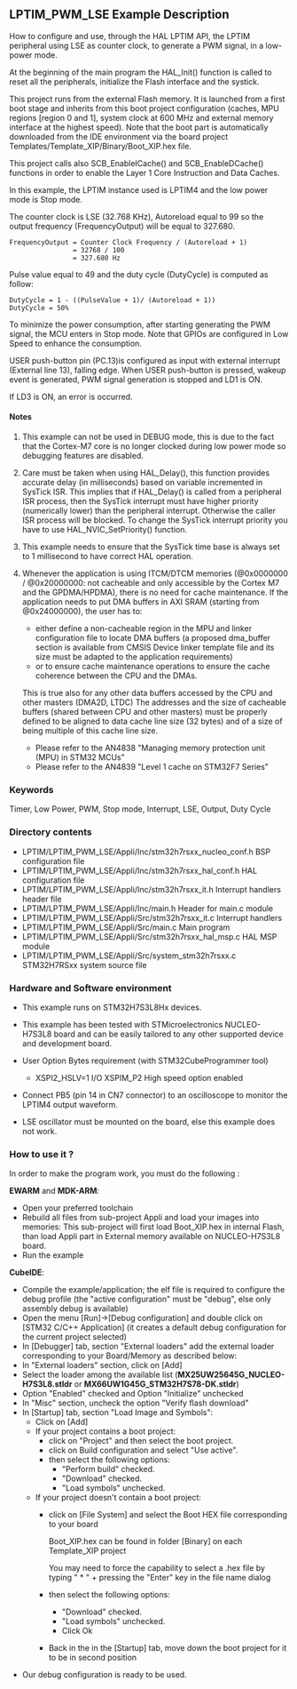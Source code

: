 ## <b>LPTIM_PWM_LSE Example Description</b>

How to configure and use, through the HAL LPTIM API, the LPTIM peripheral using LSE 
as counter clock, to generate a PWM signal, in a low-power mode.

At the beginning of the main program the HAL_Init() function is called to reset 
all the peripherals, initialize the Flash interface and the systick.

This project runs from the external Flash memory. It is launched from a first boot stage and inherits from this boot project
configuration (caches, MPU regions [region 0 and 1], system clock at 600 MHz and external memory interface at the highest speed).
Note that the boot part is automatically downloaded from the IDE environment via the board project Templates/Template_XIP/Binary/Boot_XIP.hex file.

This project calls also SCB_EnableICache() and SCB_EnableDCache() functions in order to enable
the Layer 1 Core Instruction and Data Caches.

In this example, the LPTIM instance used is LPTIM4 and the low power mode is Stop mode.

The counter clock is LSE (32.768 KHz), Autoreload equal to 99 so the output
frequency (FrequencyOutput) will be equal to 327.680.

    FrequencyOutput = Counter Clock Frequency / (Autoreload + 1)
                    = 32768 / 100
                    = 327.680 Hz

Pulse value equal to 49 and the duty cycle (DutyCycle) is computed as follow:

    DutyCycle = 1 - ((PulseValue + 1)/ (Autoreload + 1))
    DutyCycle = 50%

To minimize the power consumption, after starting generating the PWM signal,
the MCU enters in Stop mode. Note that GPIOs are configured in Low Speed to
enhance the consumption. 

USER push-button pin (PC.13)is configured as input with external interrupt (External line 13),
falling edge. When USER push-button is pressed, wakeup event is generated, PWM signal generation is stopped and LD1 is ON.

If LD3 is ON, an error is occurred.

#### <b>Notes</b>

 1. This example can not be used in DEBUG mode, this is due to the fact
    that the Cortex-M7 core is no longer clocked during low power mode
    so debugging features are disabled.

 2. Care must be taken when using HAL_Delay(), this function provides accurate
    delay (in milliseconds) based on variable incremented in SysTick ISR. This
    implies that if HAL_Delay() is called from a peripheral ISR process, then 
    the SysTick interrupt must have higher priority (numerically lower)
    than the peripheral interrupt. Otherwise the caller ISR process will be blocked.
    To change the SysTick interrupt priority you have to use HAL_NVIC_SetPriority() function.

 3. This example needs to ensure that the SysTick time base is always set to 1 millisecond
    to have correct HAL operation.

 4. Whenever the application is using ITCM/DTCM memories (@0x0000000 / @0x20000000: not cacheable and only accessible
    by the Cortex M7 and the GPDMA/HPDMA), there is no need for cache maintenance.
    If the application needs to put DMA buffers in AXI SRAM (starting from @0x24000000), the user has to:
    - either define a non-cacheable region in the MPU and linker configuration file to locate DMA buffers
      (a proposed dma_buffer section is available from CMSIS Device linker template file and its size must
      be adapted to the application requirements)
    - or to ensure cache maintenance operations to ensure the cache coherence between the CPU and the DMAs.

    This is true also for any other data buffers accessed by the CPU and other masters (DMA2D, LTDC)
    The addresses and the size of cacheable buffers (shared between CPU and other masters)
    must be properly defined to be aligned to data cache line size (32 bytes) and of a size of being multiple
    of this cache line size.
    - Please refer to the AN4838 "Managing memory protection unit (MPU) in STM32 MCUs"
    - Please refer to the AN4839 "Level 1 cache on STM32F7 Series"

### <b>Keywords</b>

Timer, Low Power, PWM, Stop mode, Interrupt, LSE, Output, Duty Cycle

### <b>Directory contents</b>

  - LPTIM/LPTIM_PWM_LSE/Appli/Inc/stm32h7rsxx_nucleo_conf.h     BSP configuration file
  - LPTIM/LPTIM_PWM_LSE/Appli/Inc/stm32h7rsxx_hal_conf.h    HAL configuration file
  - LPTIM/LPTIM_PWM_LSE/Appli/Inc/stm32h7rsxx_it.h          Interrupt handlers header file
  - LPTIM/LPTIM_PWM_LSE/Appli/Inc/main.h                  Header for main.c module  
  - LPTIM/LPTIM_PWM_LSE/Appli/Src/stm32h7rsxx_it.c          Interrupt handlers
  - LPTIM/LPTIM_PWM_LSE/Appli/Src/main.c                  Main program
  - LPTIM/LPTIM_PWM_LSE/Appli/Src/stm32h7rsxx_hal_msp.c     HAL MSP module
  - LPTIM/LPTIM_PWM_LSE/Appli/Src/system_stm32h7rsxx.c      STM32H7RSxx system source file


### <b>Hardware and Software environment</b>

  - This example runs on STM32H7S3L8Hx devices.

  - This example has been tested with STMicroelectronics NUCLEO-H7S3L8
    board and can be easily tailored to any other supported device
    and development board.

  - User Option Bytes requirement (with STM32CubeProgrammer tool)

    - XSPI2_HSLV=1     I/O XSPIM_P2 High speed option enabled    

  - Connect PB5 (pin 14 in CN7 connector) to an oscilloscope to monitor the LPTIM4 output waveform.

  - LSE oscillator must be mounted on the board, else this example does not work.


### <b>How to use it ?</b>

In order to make the program work, you must do the following :

**EWARM** and **MDK-ARM**:

 - Open your preferred toolchain
 - Rebuild all files from sub-project Appli and load your images into memories: This sub-project will first load Boot_XIP.hex in internal Flash,
   than load Appli part in External memory available on NUCLEO-H7S3L8 board.
 - Run the example

**CubeIDE**:

 - Compile the example/application; the elf file is required to configure the debug profile (the "active configuration" must be "debug", else only assembly debug is available)
 - Open the menu [Run]->[Debug configuration] and double click on  [STM32 C/C++ Application] (it creates a default debug configuration for the current project selected)
 - In [Debugger] tab, section "External  loaders" add the external loader corresponding to your Board/Memory as described below:
 - In "External loaders" section, click on [Add]
 - Select the loader among the available list (**MX25UW25645G_NUCLEO-H7S3L8.stldr** or **MX66UW1G45G_STM32H7S78-DK.stldr**)
 - Option "Enabled" checked and Option "Initialize" unchecked
 - In "Misc" section, uncheck the option "Verify flash download"
 - In [Startup] tab, section "Load Image and Symbols":
   - Click on [Add]
   - If your project contains a boot project:
     - click on "Project" and then select the boot project.
     - click on Build configuration and select "Use active".
     - then select the following options:
       - "Perform build" checked.
       - "Download" checked.
       - "Load symbols" unchecked.
   - If your project doesn't contain a boot project:
     - click on [File System] and select the Boot HEX file corresponding to your board

        Boot_XIP.hex can be found in folder [Binary] on each Template_XIP project

        You may need to force the capability to select a .hex file by typing " * " + pressing the "Enter" key in the file name dialog

     - then select the following options:
       - "Download"      checked.
       - "Load symbols" unchecked.
       - Click Ok
     - Back in the in the [Startup] tab, move down the boot project for it to be in second position
 - Our debug configuration is ready to be used.

